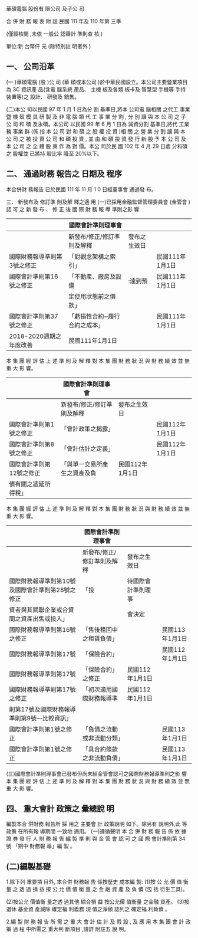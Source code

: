 
華碩電腦 股份有 限公司 及子公 司

合 併 財 務 報 表 附 註 民國 111 年及 110 年第 三季

(僅經核閱 ,未依 一般公 認審計 準則查 核 )

單位:新 台幣仟 元 (除特別註 明者外 )

## 一、 公司沿革

(一 )華碩電腦 (股 )公 司 (華 碩或本公司 )於中華民國設立。本公司主要營業項目 為 3C 資訊產 品(含電 腦系統 產品、 主機 板及各類 板卡及 智慧型 手機等 手持 裝置等)之 設計、 研發及 銷售。

(二)本公 司以民國 97 年 1 月 1 日為分 割 基準日,將本 公司電 腦相關 之代工 事業 暨 機 殼 模 具 研 製 及 非 電 腦 類 代 工 事 業 分 割 , 分 別 讓 與 本 公 司 之 子 公 司 和 碩 及永碩。本公司 以民國 99 年 6 月 1 日為 減資分割 基準日,將代 工業務 事業 群 (係 指 本 公 司 對 和 碩 之 股 權 投 資 )相 關 之 營 業 分 割 讓 與 本 公 司 之 被 投 資 公 司 和 碩 投 資 , 並 由 和 碩 投 資 發 行 新 股 予 本 公 司 及 本 公 司 之 全 體 股 東 作 為 對 價。本公 司於民 國 102 年 4 月 29 日處 分和碩之 股權並 已將持 股比率 降至 20%以下。

## 二、 通過財務 報告之 日期及 程序

本合併財 務報告 已於民國 111 年 11 月 1 0 日經董事會 通過發 布。

三、 新發布及 修訂準 則及解 釋之適 用
(一)已採用金融監督管理委員會 (金管會 )認 可 之 新 發 布 、 修 正 後 國 際 財 務 報 導 準則之影 響

|                             | 國際會計準則理事會            |              |                 |
|-----------------------------|-------------------------------|--------------|-----------------|
|                             | 新發布/修正/修訂準則及解釋    | 發布之生效日 |                 |
| 國際財務報導準則第3號之修正 | 「對觀念架構之索引」          |              | 民國111年1月1日 |
| 國際會計準則第16號之修正    | 「不動產、廠房及設備          | :達到預     | 民國111年1月1日 |
|                             | 定使用狀態前之價款」          |              |                 |
| 國際會計準則第37號之修正    | 「虧損性合約─履行合約之成本」 |              | 民國111年1月1日 |
| 2018-2020週期之年度改善     | 民國111年1月1日               |              |                 |

本 集 團 經 評 估 上 述 準 則 及 解 釋 對 本 集 團 財 務 狀 況 與 財 務 績 效 並 無 重 大 影 響。

|                          | 國際會計準則理事會           |                 |                 |
|--------------------------|------------------------------|-----------------|-----------------|
|                          | 新發布/修正/修訂準則及解釋   | 發布之生效日    |                 |
| 國際會計準則第1號之修正  | 「會計政策之揭露」           |                 | 民國112年1月1日 |
| 國際會計準則第8號之修正  | 「會計估計之定義」           |                 | 民國112年1月1日 |
| 國際會計準則第12號之修正 | 「與單一交易所產生之資產及負 | 民國112年1月1日 |                 |
| 債有關之遞延所得稅」     |                              |                 |                 |

本 集 團 經 評 估 上 述 準 則 及 解 釋 對 本 集 團 財 務 狀 況 與 財 務 績 效 並 無 重 大 影 響。

|                                                  | 國際會計準則理事會         |                    |                 |
|--------------------------------------------------|----------------------------|--------------------|-----------------|
|                                                  | 新發布/修正/修訂準則及解釋 | 發布之生效日       |                 |
| 國際財務報導準則第10號及國際會計準則第28號之修正 | 「投                       | 待國際會計準則理事 |                 |
| 資者與其關聯企業或合資間之資產出售或投入」       |                            | 會決定             |                 |
| 國際財務報導準則第16號之修正                     | 「售後租回中之租賃負債」   |                    | 民國113年1月1日 |
| 國際財務報導準則第17號                           | 「保險合約」               |                    | 民國112年1月1日 |
| 國際財務報導準則第17號                           | 「保險合約」之修正         | 民國112年1月1日    |                 |
| 國際財務報導準則第17號之修正                     | 「初次適用國際財務報導準   | 民國112年1月1日    |                 |
| 則第17號及國際財務報導準則第9號—比較資訊」       |                            |                    |                 |
| 國際會計準則第1號之修正                          | 「負債之流動或非流動分類」 |                    | 民國113年1月1日 |
| 國際會計準則第1號之修正                          | 「具合約條款之非流動負債」 |                    | 民國113年1月1日 |

(三)國際會計準則理事會已發布但尚未經金管會認可之國際財務報導準則之影 響 本 集 團 經 評 估 上 述 準 則 及 解 釋 對 本 集 團 財 務 狀 況 與 財 務 績 效 並 無 重 大 影 響。

## 四、 重大會計 政策之 彙總說 明

編製本合 併財務 報告所 採 用之 主要會 計 政策說明 如下。除另有 說明外,此 等政策 在所有報 導期間 一致地 適用。 (一)遵循聲明 本 合 併 財 務 報 告 係 依 據 證 券 發 行 人 財 務 報 告 編 製 準 則 與 金 管 會 認 可 之 國 際 會計準則第 34 號 「期中 財務報 導」編 製 。

## (二)編製基礎

1.除下列 重要項 目外, 本合併 財務報 告 係按歷史 成本編 製:
(1)按 公 允 價 值 衡 量 之 透 過 損 益 按 公 允 價 值 衡 量 之 金 融 資 產 及 負 債 (包 括 衍生工具)。

(2)按公允 價值衡 量之透 過其他 綜合損 益 按公允價 值衡量 之金融 資產。 (3)按退休 基金資 產減除 確定福 利義務 現 值之淨額 認列之 確定福 利負債 。

2.編 製 財 務 報 告 所 需 之 重 大 會 計 估 計 及 假 設 , 及 應 用 本 集 團 會 計 政 策 過 程 中所需之 重大判 斷項目 ,請詳 附註五 說 明。
